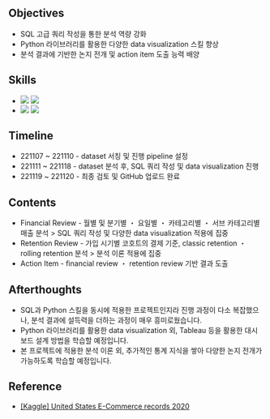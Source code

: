 ####
## Objectives
- SQL 고급 쿼리 작성을 통한 분석 역량 강화
- Python 라이브러리를 활용한 다양한 data visualization 스킬 향상
- 분석 결과에 기반한 논지 전개 및 action item 도출 능력 배양
####
## Skills
-
    <div align="left"><img src="https://img.shields.io/badge/[MySQL]-JOIN / GROUP BY / Pivot Table / SubQuery / Window Functions 외 다수-4479A1"/>
    <img src="https://img.shields.io/badge/[Python]-pandas / matplotlib / seaborn-3776AB"/><br>

- 
    <div align="left"><img src="https://img.shields.io/badge/[Data Analysis]-Correlation / Growth Hacking / AARRR / Classic Retention / Rolling Retention-FF6600"/>
    <img src="https://img.shields.io/badge/[Data Visualization]-catplot / histplot / lineplot / heatmap / pie-FF6600"/><br>  

####
## Timeline
- 221107 ~ 221110 - dataset 서칭 및 진행 pipeline 설정
- 221111 ~ 221118 - dataset 분석 후, SQL 쿼리 작성 및 data visualization 진행
- 221119 ~ 221120 - 최종 검토 및 GitHub 업로드 완료
####
## Contents
- Financial Review - 월별 및 분기별 ・ 요일별 ・ 카테고리별 ・ 서브 카테고리별 매출 분석 > SQL 쿼리 작성 및 다양한 data visualization 적용에 집중
- Retention Review - 가입 시기별 코호트의 결제 기준, classic retention ・ rolling retention 분석 > 분석 이론 적용에 집중
- Action Item - financial review ・ retention review 기반 결과 도출
####
## Afterthoughts
 - SQL과 Python 스킬을 동시에 적용한 프로젝트인지라 진행 과정이 다소 복잡했으나, 분석 결과에 설득력을 더하는 과정이 매우 흥미로웠습니다. 
 - Python 라이브러리를 활용한 data visualization 외, Tableau 등을 활용한 대시보드 설계 방법을 학습할 예정입니다.
 - 본 프로젝트에 적용한 분석 이론 외, 추가적인 통계 지식을 쌓아 다양한 논지 전개가 가능하도록 학습할 예정입니다.
####
## Reference
- [[Kaggle] United States E-Commerce records 2020](https://www.kaggle.com/datasets/ammaraahmad/us-ecommerce-record-2020)
####
